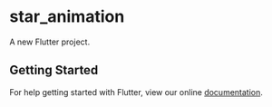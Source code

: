 # star_animation

A new Flutter project.

## Getting Started

For help getting started with Flutter, view our online
[documentation](https://flutter.io/).
